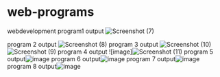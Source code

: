 # web-programs
webdevelopment
program1 output
![Screenshot (7)](https://github.com/sahana930/web-programs/assets/136681776/9552ec7e-6385-4c36-bb14-5899463730b7)


program 2 output
![Screenshot (8)](https://github.com/sahana930/web-programs/assets/136681776/535b7193-76a3-4450-8e3f-286372baa1e9)
program 3 output
![Screenshot (10)](https://github.com/sahana930/web-programs/assets/136681776/a9a8d24f-6e22-4841-9a2f-b03d30ab9296)
![Screenshot (9)](https://github.com/sahana930/web-programs/assets/136681776/abc6909c-42d9-477a-bc37-95f20b2db79c)
program 4 output
![image]![Screenshot (11)](https://github.com/sahana930/web-programs/assets/136681776/28b336ea-da14-4400-a341-245cab995bf3)
program 5 output![image](https://github.com/sahana930/web-programs/assets/136681776/89a8d7bc-1c40-40a9-b83e-c9b3dc7dfab4)
program 6 output![image](https://github.com/sahana930/web-programs/assets/136681776/8d11086c-adff-4b2e-b784-3ff68bde7eb1)
program 7 output![image](https://github.com/sahana930/web-programs/assets/136681776/430c5b2b-d80a-4b5a-ad54-e4c7a19f517a)
program 8 output![image](https://github.com/sahana930/web-programs/assets/136681776/c2b95322-caab-433d-95f4-db4148214724)








